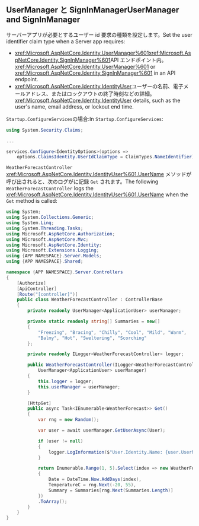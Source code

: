 ## <a name="usermanager-and-signinmanager"></a><span data-ttu-id="424db-101">UserManager と SignInManager</span><span class="sxs-lookup"><span data-stu-id="424db-101">UserManager and SignInManager</span></span>

<span data-ttu-id="424db-102">サーバーアプリが必要とするユーザー id 要求の種類を設定します。</span><span class="sxs-lookup"><span data-stu-id="424db-102">Set the user identifier claim type when a Server app requires:</span></span>

* <span data-ttu-id="424db-103"><xref:Microsoft.AspNetCore.Identity.UserManager%601><xref:Microsoft.AspNetCore.Identity.SignInManager%601>API エンドポイント内。</span><span class="sxs-lookup"><span data-stu-id="424db-103"><xref:Microsoft.AspNetCore.Identity.UserManager%601> or <xref:Microsoft.AspNetCore.Identity.SignInManager%601> in an API endpoint.</span></span>
* <span data-ttu-id="424db-104"><xref:Microsoft.AspNetCore.Identity.IdentityUser>ユーザーの名前、電子メールアドレス、またはロックアウトの終了時刻などの詳細。</span><span class="sxs-lookup"><span data-stu-id="424db-104"><xref:Microsoft.AspNetCore.Identity.IdentityUser> details, such as the user's name, email address, or lockout end time.</span></span>

<span data-ttu-id="424db-105">`Startup.ConfigureServices`の場合:</span><span class="sxs-lookup"><span data-stu-id="424db-105">In `Startup.ConfigureServices`:</span></span>

```csharp
using System.Security.Claims;

...

services.Configure<IdentityOptions>(options => 
    options.ClaimsIdentity.UserIdClaimType = ClaimTypes.NameIdentifier);
```

<span data-ttu-id="424db-106">`WeatherForecastController` <xref:Microsoft.AspNetCore.Identity.IdentityUser%601.UserName> メソッドが呼び出されると、次のログがに記録 `Get` されます。</span><span class="sxs-lookup"><span data-stu-id="424db-106">The following `WeatherForecastController` logs the <xref:Microsoft.AspNetCore.Identity.IdentityUser%601.UserName> when the `Get` method is called:</span></span>

```csharp
using System;
using System.Collections.Generic;
using System.Linq;
using System.Threading.Tasks;
using Microsoft.AspNetCore.Authorization;
using Microsoft.AspNetCore.Mvc;
using Microsoft.AspNetCore.Identity;
using Microsoft.Extensions.Logging;
using {APP NAMESPACE}.Server.Models;
using {APP NAMESPACE}.Shared;

namespace {APP NAMESPACE}.Server.Controllers
{
    [Authorize]
    [ApiController]
    [Route("[controller]")]
    public class WeatherForecastController : ControllerBase
    {
        private readonly UserManager<ApplicationUser> userManager;

        private static readonly string[] Summaries = new[]
        {
            "Freezing", "Bracing", "Chilly", "Cool", "Mild", "Warm", 
            "Balmy", "Hot", "Sweltering", "Scorching"
        };

        private readonly ILogger<WeatherForecastController> logger;

        public WeatherForecastController(ILogger<WeatherForecastController> logger, 
            UserManager<ApplicationUser> userManager)
        {
            this.logger = logger;
            this.userManager = userManager;
        }

        [HttpGet]
        public async Task<IEnumerable<WeatherForecast>> Get()
        {
            var rng = new Random();

            var user = await userManager.GetUserAsync(User);

            if (user != null)
            {
                logger.LogInformation($"User.Identity.Name: {user.UserName}");
            }

            return Enumerable.Range(1, 5).Select(index => new WeatherForecast
            {
                Date = DateTime.Now.AddDays(index),
                TemperatureC = rng.Next(-20, 55),
                Summary = Summaries[rng.Next(Summaries.Length)]
            })
            .ToArray();
        }
    }
}
```

